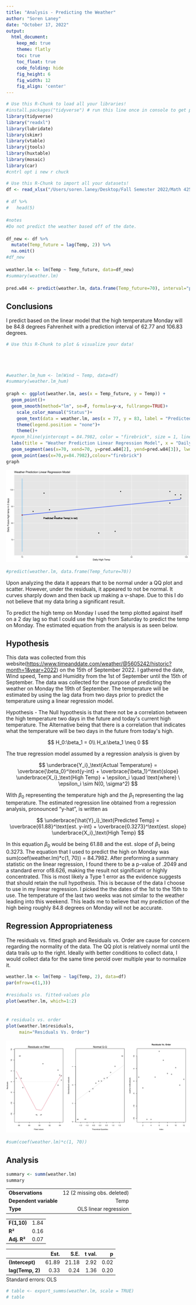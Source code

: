 ```yaml
---
title: "Analysis - Predicting the Weather"
author: "Soren Laney"
date: "October 17, 2022"
output:
  html_document:  
    keep_md: true
    theme: flatly
    toc: true
    toc_float: true
    code_folding: hide
    fig_height: 6
    fig_width: 12
    fig_align: 'center'
---
```





```r
# Use this R-Chunk to load all your libraries!
#install.packages("tidyverse") # run this line once in console to get package
library(tidyverse)
library("readxl")
library(lubridate)
library(skimr)
library(vtable)
library(jtools)
library(huxtable)
library(mosaic)
library(car)
#cntrl opt i new r chuck
```


```r
# Use this R-Chunk to import all your datasets!
df <- read_xlsx("/Users/soren.laney/Desktop/Fall Semester 2022/Math 425 Applied Linear Regression/Analysis/Predicting the Weather/Data/Predict_Weather_Data.xlsx")

# df %>% 
#   head(5)

#notes
#Do not predict the weather based off of the date. 

df_new <- df %>% 
  mutate(Temp_future = lag(Temp, 2)) %>% 
  na.omit()
#df_new

weather.lm <- lm(Temp ~ Temp_future, data=df_new)
#summary(weather.lm)

pred.w84 <- predict(weather.lm, data.frame(Temp_future=70), interval="prediction")
```


## Conclusions


I predict based on the linear model that the high temperature Monday will be 84.8 degrees Fahrenheit with a prediction interval of 62.77 and 106.83 degrees.


```r
# Use this R-Chunk to plot & visualize your data!




#weather.lm_hum <- lm(Wind ~ Temp, data=df)
#summary(weather.lm_hum)

graph <- ggplot(weather.lm, aes(x = Temp_future, y = Temp)) +
  geom_point()+
  geom_smooth(method="lm", se=F, formula=y~x, fullrange=TRUE)+
    scale_color_manual("Status")+
    geom_text(data = weather.lm, aes(x = 77, y = 83, label = "Predicted Weather Temp( in red)"))+
    theme(legend.position = "none")+
    theme()+
  #geom_hline(yintercept = 84.7982, color = "firebrick", size = 1, linetype = "longdash", alpha = .5)+
  labs(title = "Weather Prediction Linear Regression Model", x = "Daily High Temp", y = "Daily Future high temp in 2 days") + 
  geom_segment(aes(x=70, xend=70, y=pred.w84[2], yend=pred.w84[3]), lwd=2, color="skyblue", alpha=.05)+
  geom_point(aes(x=70,y=84.7982),colour="firebrick")
graph
```

![](Soren_Laney_Analysis_Predicting_the_Wearher_3rd_Attempt_files/figure-html/plot_data-1.png)<!-- -->

```r
#predict(weather.lm, data.frame(Temp_future=70))
```

Upon analyzing the data it appears that to be normal under a QQ plot and scatter. However, under the residuals, it appeared to not be normal. It curves sharply down and then back up making a v-shape. Due to this I do not believe that my data bring a significant result. 

To predict the high temp on Monday I used the temp plotted against itself on a 2 day lag so that I could use the high from Saturday to predict the temp on Monday. The estimated equation from the analysis is as seen below.










## Hypothesis 
This data was collected from this website(https://www.timeanddate.com/weather/@5605242/historic?month=1&year=2022) on the 15th of September 2022. I gathered the date, Wind speed, Temp and Humidity from the 1st of September until the 15th of September. The data was collected for the purpose of predicting the weather on Monday the 19th of September. The temperature will be estimated by using the lag data from two days prior to predict the temperature using a linear regression model. 

Hypothesis - The Null hypothesis is that there not be a correlation between the high temperature two days in the future and today's current high temperature. The Alternative being that there is a correlation that indicates what the temperature will be two days in the future from today's high. 

$$ 
H_0:\beta_1 = 0\\
H_a:\beta_1 \neq 0 
$$


The true regression model assumed by a regression analysis is given by 

$$
  \underbrace{Y_i}_\text{Actual Temperature} = \overbrace{\beta_0}^\text{y-int} + \overbrace{\beta_1}^\text{slope} \underbrace{X_i}_\text{High Temp} + \epsilon_i \quad \text{where} \ \epsilon_i \sim N(0, \sigma^2)
$$

With ${\beta_0}$ representing the temperature high and the ${\beta_1}$ representing the lag temperature. The estimated regression line obtained from a regression analysis, pronounced “y-hat”, is written as

$$
  \underbrace{\hat{Y}_i}_\text{Predicted Temp} = \overbrace{61.88}^\text{est. y-int} + \overbrace{0.3273}^\text{est. slope} \underbrace{X_i}_\text{High Temp}
$$


In this equation ${\beta_0}$ would be being 61.88 and the est. slope of ${\beta_1}$ being 0.3273. The equation that I used to predict the high on Monday was sum(coef(weather.lm)*c(1, 70)) = 84.7982. After preforming a summary statistic on the linear regression, I found there to be a p-value of .2049 and a standard error of8.626, making the result not significant or highly concentrated. This is most likely a Type 1 error as the evidence suggests that should retain the null hypothesis. This is because of the data I choose to use in my linear regression. I picked the the dates of the 1st to the 15th to use. The temperature of the last two weeks was not similar to the weather leading into this weekend. This leads me to believe that my prediction of the high being roughly 84.8 degrees on Monday will not be accurate.  



## Regression Appropriateness

The residuals vs. fitted graph and Residuals vs. Order are cause for concern regarding the normality of the data. The QQ plot is relatively normal until the data trails up to the right. Ideally with better conditions to collect data, I would collect data for the same time peroid over multiple year to normalize it.


```r
weather.lm <- lm(Temp ~ lag(Temp, 2), data=df)
par(mfrow=c(1,3))

#residuals vs. fitted-values plo
plot(weather.lm, which=1:2)


# residuals vs. order
plot(weather.lm$residuals,
     main="Residuals Vs. Order")
```

![](Soren_Laney_Analysis_Predicting_the_Wearher_3rd_Attempt_files/figure-html/Normality_Plots-1.png)<!-- -->

```r
#sum(coef(weather.lm)*c(1, 70))
```




## Analysis








```r
summary <- summ(weather.lm)
summary
```

<table class="table table-striped table-hover table-condensed table-responsive" style="width: auto !important; margin-left: auto; margin-right: auto;">
<tbody>
  <tr>
   <td style="text-align:left;font-weight: bold;"> Observations </td>
   <td style="text-align:right;"> 12 (2 missing obs. deleted) </td>
  </tr>
  <tr>
   <td style="text-align:left;font-weight: bold;"> Dependent variable </td>
   <td style="text-align:right;"> Temp </td>
  </tr>
  <tr>
   <td style="text-align:left;font-weight: bold;"> Type </td>
   <td style="text-align:right;"> OLS linear regression </td>
  </tr>
</tbody>
</table> <table class="table table-striped table-hover table-condensed table-responsive" style="width: auto !important; margin-left: auto; margin-right: auto;">
<tbody>
  <tr>
   <td style="text-align:left;font-weight: bold;"> F(1,10) </td>
   <td style="text-align:right;"> 1.84 </td>
  </tr>
  <tr>
   <td style="text-align:left;font-weight: bold;"> R² </td>
   <td style="text-align:right;"> 0.16 </td>
  </tr>
  <tr>
   <td style="text-align:left;font-weight: bold;"> Adj. R² </td>
   <td style="text-align:right;"> 0.07 </td>
  </tr>
</tbody>
</table> <table class="table table-striped table-hover table-condensed table-responsive" style="width: auto !important; margin-left: auto; margin-right: auto;border-bottom: 0;">
 <thead>
  <tr>
   <th style="text-align:left;">   </th>
   <th style="text-align:right;"> Est. </th>
   <th style="text-align:right;"> S.E. </th>
   <th style="text-align:right;"> t val. </th>
   <th style="text-align:right;"> p </th>
  </tr>
 </thead>
<tbody>
  <tr>
   <td style="text-align:left;font-weight: bold;"> (Intercept) </td>
   <td style="text-align:right;"> 61.89 </td>
   <td style="text-align:right;"> 21.18 </td>
   <td style="text-align:right;"> 2.92 </td>
   <td style="text-align:right;"> 0.02 </td>
  </tr>
  <tr>
   <td style="text-align:left;font-weight: bold;"> lag(Temp, 2) </td>
   <td style="text-align:right;"> 0.33 </td>
   <td style="text-align:right;"> 0.24 </td>
   <td style="text-align:right;"> 1.36 </td>
   <td style="text-align:right;"> 0.20 </td>
  </tr>
</tbody>
<tfoot><tr><td style="padding: 0; " colspan="100%">
<sup></sup> Standard errors: OLS</td></tr></tfoot>
</table>

```r
# table <- export_summs(weather.lm, scale = TRUE)
# table
```





